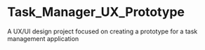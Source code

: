 # Task_Manager_UX_Prototype
A UX/UI design project focused on creating a prototype for a task management application
